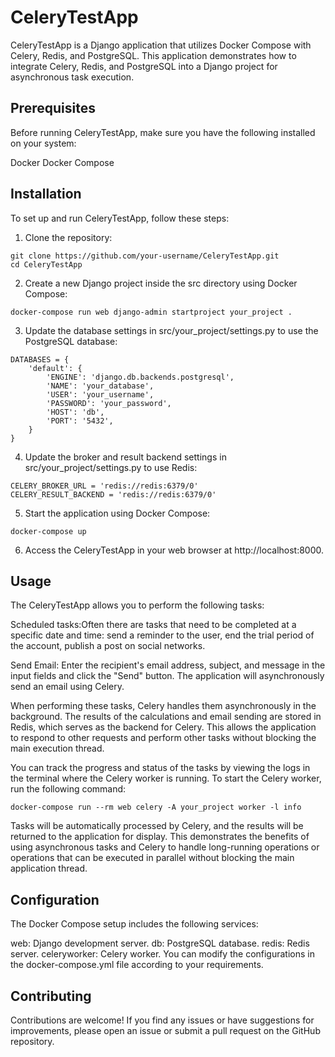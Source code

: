 # CeleryTestApp
CeleryTestApp is a Django application that utilizes Docker Compose with Celery, Redis, and PostgreSQL. This application demonstrates how to integrate Celery, Redis, and PostgreSQL into a Django project for asynchronous task execution.

## Prerequisites
Before running CeleryTestApp, make sure you have the following installed on your system:

Docker
Docker Compose

## Installation
To set up and run CeleryTestApp, follow these steps:
1. Clone the repository:
```
git clone https://github.com/your-username/CeleryTestApp.git
cd CeleryTestApp
```
2. Create a new Django project inside the src directory using Docker Compose:
```
docker-compose run web django-admin startproject your_project .
```
3. Update the database settings in src/your_project/settings.py to use the PostgreSQL database:
```
DATABASES = {
    'default': {
        'ENGINE': 'django.db.backends.postgresql',
        'NAME': 'your_database',
        'USER': 'your_username',
        'PASSWORD': 'your_password',
        'HOST': 'db',
        'PORT': '5432',
    }
}
```
4. Update the broker and result backend settings in src/your_project/settings.py to use Redis:
```
CELERY_BROKER_URL = 'redis://redis:6379/0'
CELERY_RESULT_BACKEND = 'redis://redis:6379/0'
```
5. Start the application using Docker Compose:
```
docker-compose up
```
6. Access the CeleryTestApp in your web browser at http://localhost:8000.

## Usage
The CeleryTestApp allows you to perform the following tasks:

Scheduled tasks:Often there are tasks that need to be completed at a specific date and time: send a reminder to the user, end the trial period of the account, publish a post on social networks.

Send Email: Enter the recipient's email address, subject, and message in the input fields and click the "Send" button. The application will asynchronously send an email using Celery.

When performing these tasks, Celery handles them asynchronously in the background. The results of the calculations and email sending are stored in Redis, which serves as the backend for Celery. This allows the application to respond to other requests and perform other tasks without blocking the main execution thread.

You can track the progress and status of the tasks by viewing the logs in the terminal where the Celery worker is running. To start the Celery worker, run the following command:
```
docker-compose run --rm web celery -A your_project worker -l info
```
Tasks will be automatically processed by Celery, and the results will be returned to the application for display. This demonstrates the benefits of using asynchronous tasks and Celery to handle long-running operations or operations that can be executed in parallel without blocking the main application thread.

## Configuration
The Docker Compose setup includes the following services:

web: Django development server.
db: PostgreSQL database.
redis: Redis server.
celeryworker: Celery worker.
You can modify the configurations in the docker-compose.yml file according to your requirements.

## Contributing
Contributions are welcome! If you find any issues or have suggestions for improvements, please open an issue or submit a pull request on the GitHub repository.


 
